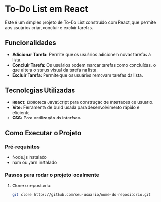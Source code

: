 # To-Do List em React

Este é um simples projeto de To-Do List construído com React, que permite aos usuários criar, concluir e excluir tarefas.

## Funcionalidades

- **Adicionar Tarefa:** Permite que os usuários adicionem novas tarefas à lista.
- **Concluir Tarefa:** Os usuários podem marcar tarefas como concluídas, o que altera o status visual da tarefa na lista.
- **Excluir Tarefa:** Permite que os usuários removam tarefas da lista.

## Tecnologias Utilizadas

- **React:** Biblioteca JavaScript para construção de interfaces de usuário.
- **Vite:** Ferramenta de build usada para desenvolvimento rápido e eficiente.
- **CSS:** Para estilização da interface.

## Como Executar o Projeto

### Pré-requisitos

- Node.js instalado
- npm ou yarn instalado

### Passos para rodar o projeto localmente

1. Clone o repositório:

   ```bash
   git clone https://github.com/seu-usuario/nome-do-repositorio.git
   ```
